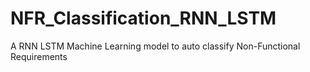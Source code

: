 # NFR_Classification_RNN_LSTM
A RNN LSTM Machine Learning model to auto classify Non-Functional Requirements
